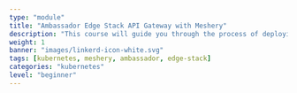 ```yaml
---
type: "module"
title: "Ambassador Edge Stack API Gateway with Meshery"
description: "This course will guide you through the process of deploying and visualizing Edge Stack components with Meshery. You will learn how to install and configure the Ambassador API Gateway and explore its integration with Meshery. Additionally, you will gain hands-on experience with two popular service meshes, Istio and Linkerd. By the end of this course, you will have a solid understanding of Edge Stack deployment and be able to leverage Meshery for managing your API gateway and service mesh configurations."
weight: 1
banner: "images/linkerd-icon-white.svg"
tags: [kubernetes, meshery, ambassador, edge-stack]
categories: "kubernetes"
level: "beginner"
---
```

